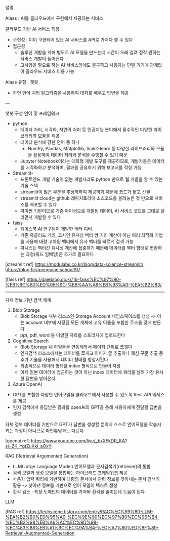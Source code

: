 설명

AIaas : AI를 클라우드에서 구현해서 제공하는 서비스

클라우드 기반 AI 서비스 특징
- 구현성 : 이미 구현되어 있는 AI 서비스를 API로 가져다 쓸 수 있다
- 접근성 
    - 솔루션 개발을 위해 별도로 AI 모델을 만드는데 시간이 오래 걸려 정작 원하는 서비스 개발이 늦어진다
    - 고사양을 필요로 하는 AI 서비스임에도 불구하고 사용자는 단말 기기에 관계없이 클라우드 서비스 이용 가능

AIaas 유형 : 챗봇
- 자연 언어 처리 알고리즘을 사용하여 대화를 배우고 답변을 제공

—

챗봇 구성
언어 및 프레임워크
- python 
    - 데이터 처리, 시각화, 자연어 처리 등 인공지능 분야에서 필수적인 다양한 라이브러리와 모듈을 제공
    - 데이터 분석에 강한 언어 중 하나
        -  NumPy, Pandas, Matplotlib, Scikit-learn 등 다양한 라이브러리와 모듈을 활용하여 데이터 처리와 분석을 수행할 수 있기 때문
    - Jupyter Notebook이라는 대화형 개발 도구를 제공하므로, 개발자들은 데이터를 시각화하고 분석하며, 결과를 공유하기 위해 보고서를 작성 가능
- Streamlit- 
    - 프론트엔드 개발 기술이 없는 개발자라도 python 만으로 웹 개발을 할 수 있는 기술 스택
    - streamlit이 많은 부분을 추상화하여 제공하기 때문에 코드가 짧고 간결
    - streamlit cloud는 github 레파지토리에 소스코드를 올려놓은 것 만으로 서비스를 배포할 수 있다
    - 파이썬 기반이므로 기존 파이썬으로 개발된 데이터, AI 서비스 코드를 그대로 살리면서 개발할 수 있다 
- faiss
    - 페이스북 AI 연구팀이 개발한 백터 디비
    - 기존 유클리드 거리, 코사인 유사성 벡터 쌍 거리 계산이 아닌 여러 최적화 기법을 사용해 대량 고차원 벡터에서 유사 벡터를 빠르게 검색 가능
    - 파시스는 벡터간 유사성 계산에 집중하기 때문에 데이터를 벡터 형태로 변환하는 과정(워드 임베딩)은 추가로 필요하다




[streamlit ref]
https://modulabs.co.kr/blog/data-science-streamlit/
https://blog.firstpenguine.school/97

[faiss ref]
https://dajeblog.co.kr/16-faiss%EC%97%90-%EB%8C%80%ED%95%9C-%EB%AA%A8%EB%93%A0-%EA%B2%83/

<hr>

자체 정보 기반 검색 체계 
1. Blob Storage 
    - Blob Storage 내부 리소스인 Storage Account 네임스페이스를 생성 -> 이는 account 내부에 저장된 모든 개체에 고유 이름을 포함한 주소를 갖게 만든다
    - ppt, pdf, word 등 다양한 자료를 스토리지에 업로드한다
2. Cognitive Search
    - Blob Storage 내 파일들을 연동해와서 페이지 단위로 쪼갠다
    - 인지검색 리소스에서는 데이터를 쪼개고 이미지 글 추출이나 핵심 구문 추출 등 추가 기술을 사용해서 데이터 형태를 향상시킨다
    - 최종적으로 데이터 형태를 index 형식으로 만들어 저장
    - 이제 원본 데이터에 접근하는 것이 아닌 index 데이터에 쿼리를 날려 가장 유사한 답변을 받아온다
3. Azure OpenAI
- GPT를 포함한 다양한 언어모델을 클라우드에서 사용할 수 있도록 Rest API 액세스를 제공
- 인지 검색에서 응답받은 결과를 openAi의 GPT을 통해 사용자에게 전달할 답변을 생성

자체 정보 데이터를 기반으로 GPT가 답변을 생성할 뿐이지 스스로 언어모델을 학습시키는 과정이 아니므로 파인튜닝과는 다르다

 
[openai ref]
https://www.youtube.com/live/_bxXFkDR_KA?si=ZK_YgtZuKkI_aOxY


RAG (Retrieval Argumented Generation)
- LLM(Large Language Model) 언어모델과 문서검색기(retriever)의 통합
- 검색 모델과 생성 모델을 통합하는 하이브리드 프레임워크 제공
- 사용자 입력 쿼리에 기반하여 대량의 문서에서 관련 정보를 찾아내는 문서 검색기 활용 -> 찾아낸 정보를 기반으로 언어 모델이 텍스트 생성
- 환각 감소 : 특정 도메인의 데이터를 가져와 환각을 줄이는데 도움이 된다

LLM

[RAG ref]
https://techscene.tistory.com/entry/RAG%EC%99%80-LLM-%EA%B2%B0%ED%95%A9-%EC%9E%90%EC%97%B0%EC%96%B4-%EC%B2%98%EB%A6%AC%EC%9D%98-%EC%83%88%EB%A1%9C%EC%9A%B4-%EC%A7%80%ED%8F%89-Retrieval-Augmented-Generation
